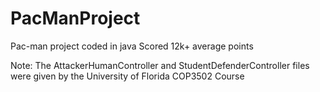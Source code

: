 # PacManProject
Pac-man project coded in java
Scored 12k+ average points

Note:
The AttackerHumanController and StudentDefenderController files were given by the University of Florida COP3502 Course
